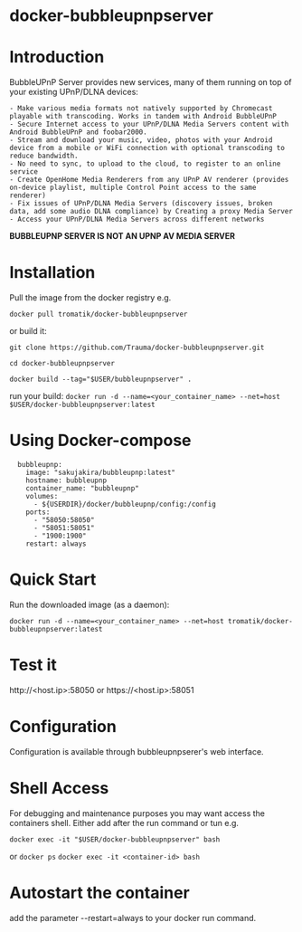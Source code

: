 # docker-bubbleupnpserver

# Introduction

BubbleUPnP Server provides new services, many of them running on top of your existing UPnP/DLNA devices:

	- Make various media formats not natively supported by Chromecast playable with transcoding. Works in tandem with Android BubbleUPnP
	- Secure Internet access to your UPnP/DLNA Media Servers content with Android BubbleUPnP and foobar2000.
	- Stream and download your music, video, photos with your Android device from a mobile or WiFi connection with optional transcoding to reduce bandwidth.
	- No need to sync, to upload to the cloud, to register to an online service
	- Create OpenHome Media Renderers from any UPnP AV renderer (provides on-device playlist, multiple Control Point access to the same renderer)
	- Fix issues of UPnP/DLNA Media Servers (discovery issues, broken data, add some audio DLNA compliance) by Creating a proxy Media Server
	- Access your UPnP/DLNA Media Servers across different networks

**BUBBLEUPNP SERVER IS NOT AN UPNP AV MEDIA SERVER**

# Installation

Pull the image from the docker registry e.g.

```docker pull tromatik/docker-bubbleupnpserver```

or build it:  

```git clone https://github.com/Trauma/docker-bubbleupnpserver.git```

```cd docker-bubbleupnpserver```

```docker build --tag="$USER/bubbleupnpserver" .```

run your build:
```docker run -d --name=<your_container_name> --net=host $USER/docker-bubbleupnpserver:latest```

# Using Docker-compose

```  
  bubbleupnp:
    image: "sakujakira/bubbleupnp:latest"
    hostname: bubbleupnp
    container_name: "bubbleupnp"
    volumes:
      - ${USERDIR}/docker/bubbleupnp/config:/config
    ports:
      - "58050:58050"
      - "58051:58051"
      - "1900:1900"
    restart: always
```

# Quick Start

Run the downloaded image (as a daemon):

```docker run -d --name=<your_container_name> --net=host tromatik/docker-bubbleupnpserver:latest```

# Test it

http://<host.ip>:58050 or https://<host.ip>:58051

# Configuration

Configuration is available through bubbleupnpserer's web interface.

# Shell Access


For debugging and maintenance purposes you may want access the containers shell. Either add after the run command or tun e.g.

```docker exec -it "$USER/docker-bubbleupnpserver" bash  ```

or
```docker ps```
```docker exec -it <container-id> bash   ```

# Autostart the container

add the parameter --restart=always to your docker run command.
